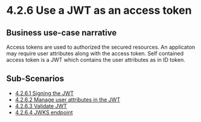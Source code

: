 # 4.2.6 Use a JWT as an access token

## Business use-case narrative
Access tokens are used to authorized the secured resources. An applicaton may require user attributes along with the 
access token. Self contained access token is a JWT which contains the user attributes as in ID token.
## Sub-Scenarios
- [4.2.6.1 Signing the JWT]()
- [4.2.6.2 Manage user attributes in the JWT]()
- [4.2.6.3 Validate JWT]()
- [4.2.6.4 JWKS endpoint]()

